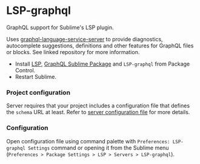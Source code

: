 # LSP-graphql

GraphQL support for Sublime's LSP plugin.

Uses [graphql-language-service-server](https://github.com/graphql/graphiql/tree/main/packages/graphql-language-service-server) to provide diagnostics, autocomplete suggestions, definitions and other features for GraphQL files or blocks. See linked repository for more information.

* Install [LSP](https://packagecontrol.io/packages/LSP), [GraphQL Sublime Package](https://packagecontrol.io/packages/GraphQL) and `LSP-graphql` from Package Control.
* Restart Sublime.

### Project configuration

Server requires that your project includes a configuration file that defines the `schema` URL at least. Refer to [server configuration file](https://github.com/graphql/graphiql/tree/main/packages/graphql-language-service-server#graphql-configuration-file) for more details.


### Configuration

Open configuration file using command palette with `Preferences: LSP-graphql Settings` command or opening it from the Sublime menu (`Preferences > Package Settings > LSP > Servers > LSP-graphql`).
